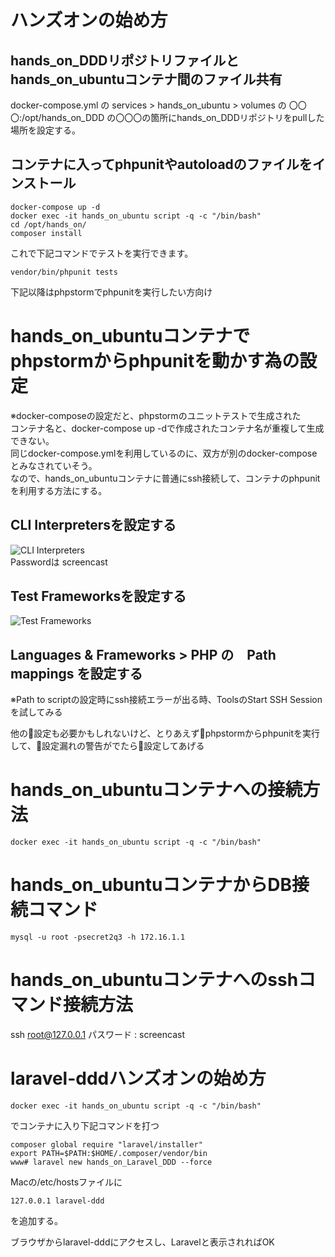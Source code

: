 # ハンズオンの始め方
## hands_on_DDDリポジトリファイルとhands_on_ubuntuコンテナ間のファイル共有　　
docker-compose.yml の services > hands_on_ubuntu > volumes の 〇〇〇:/opt/hands_on_DDD
の〇〇〇の箇所にhands_on_DDDリポジトリをpullした場所を設定する。　　
## コンテナに入ってphpunitやautoloadのファイルをインストール
```
docker-compose up -d
docker exec -it hands_on_ubuntu script -q -c "/bin/bash"
cd /opt/hands_on/
composer install
```
これで下記コマンドでテストを実行できます。
```
vendor/bin/phpunit tests
```

下記以降はphpstormでphpunitを実行したい方向け　　


# hands_on_ubuntuコンテナでphpstormからphpunitを動かす為の設定
※docker-composeの設定だと、phpstormのユニットテストで生成された  
コンテナ名と、docker-compose up -dで作成されたコンテナ名が重複して生成できない。  
同じdocker-compose.ymlを利用しているのに、双方が別のdocker-composeとみなされていそう。  
なので、hands_on_ubuntuコンテナに普通にssh接続して、コンテナのphpunitを利用する方法にする。  

## CLI Interpretersを設定する  
![CLI Interpreters](https://bitbucket.org/h_yoneda/hands_on_docker/raw/93a9c9357c08fd29baac2b9a7510fe9b1c93cd06/CLI_Interpreters.png)  
Passwordは screencast
## Test Frameworksを設定する
![Test Frameworks](https://bitbucket.org/h_yoneda/hands_on_docker/raw/19baa615e84d47f97a641f235c586771ff78d48f/TestFrameworks.png)
## Languages & Frameworks > PHP の　Path mappings を設定する  
※Path to scriptの設定時にssh接続エラーが出る時、ToolsのStart SSH Sessionを試してみる


他の設定も必要かもしれないけど、とりあえずphpstormからphpunitを実行して、設定漏れの警告がでたら設定してあげる

# hands_on_ubuntuコンテナへの接続方法
```
docker exec -it hands_on_ubuntu script -q -c "/bin/bash"
```

# hands_on_ubuntuコンテナからDB接続コマンド
```
mysql -u root -psecret2q3 -h 172.16.1.1
```

# hands_on_ubuntuコンテナへのsshコマンド接続方法
ssh root@127.0.0.1
パスワード : screencast

# laravel-dddハンズオンの始め方
```
docker exec -it hands_on_ubuntu script -q -c "/bin/bash"
```
でコンテナに入り下記コマンドを打つ
```
composer global require "laravel/installer"
export PATH=$PATH:$HOME/.composer/vendor/bin
www# laravel new hands_on_Laravel_DDD --force
```

Macの/etc/hostsファイルに
```
127.0.0.1 laravel-ddd
```
を追加する。

ブラウザからlaravel-dddにアクセスし、Laravelと表示されればOK